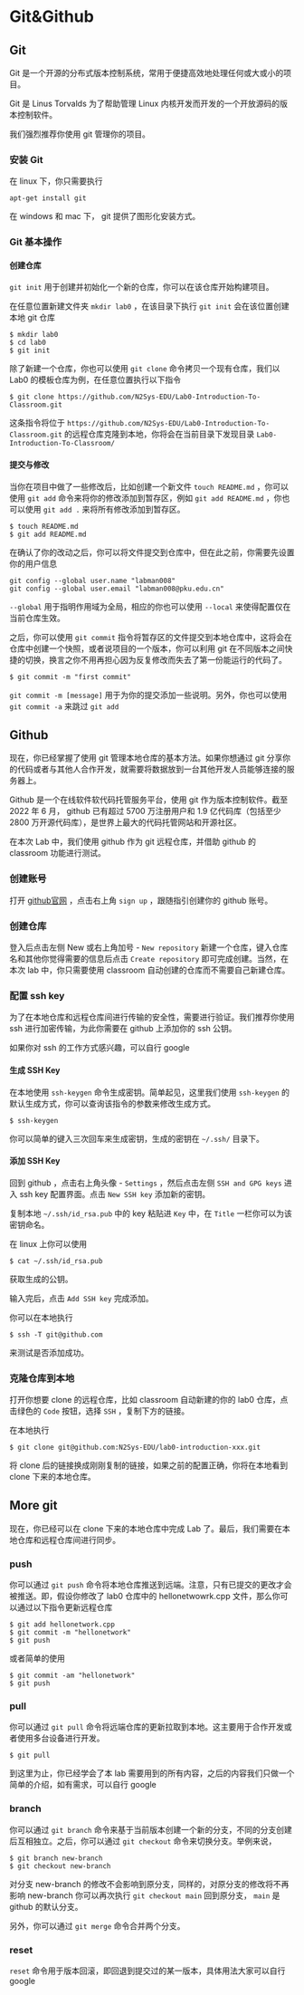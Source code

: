 # Git&Github

## Git
Git 是一个开源的分布式版本控制系统，常用于便捷高效地处理任何或大或小的项目。

Git 是 Linus Torvalds 为了帮助管理 Linux 内核开发而开发的一个开放源码的版本控制软件。

我们强烈推荐你使用 git 管理你的项目。
### 安装 Git
在 linux 下，你只需要执行
``` shell
apt-get install git
```
在 windows 和 mac 下， git 提供了图形化安装方式。

### Git 基本操作

#### 创建仓库

`git init` 用于创建并初始化一个新的仓库，你可以在该仓库开始构建项目。

在任意位置新建文件夹 `mkdir lab0` ，在该目录下执行 `git init` 会在该位置创建本地 git 仓库

``` shell
$ mkdir lab0
$ cd lab0
$ git init
```

除了新建一个仓库，你也可以使用 `git clone` 命令拷贝一个现有仓库，我们以 Lab0 的模板仓库为例，在任意位置执行以下指令
``` shell
$ git clone https://github.com/N2Sys-EDU/Lab0-Introduction-To-Classroom.git
```
这条指令将位于 `https://github.com/N2Sys-EDU/Lab0-Introduction-To-Classroom.git` 的远程仓库克隆到本地，你将会在当前目录下发现目录 `Lab0-Introduction-To-Classroom/`

#### 提交与修改
当你在项目中做了一些修改后，比如创建一个新文件 `touch README.md` ，你可以使用 `git add` 命令来将你的修改添加到暂存区，例如 `git add README.md` ，你也可以使用 `git add .` 来将所有修改添加到暂存区。
``` shell
$ touch README.md
$ git add README.md
```

在确认了你的改动之后，你可以将文件提交到仓库中，但在此之前，你需要先设置你的用户信息
``` shell
git config --global user.name "labman008"
git config --global user.email "labman008@pku.edu.cn"
```
`--global` 用于指明作用域为全局，相应的你也可以使用 `--local` 来使得配置仅在当前仓库生效。

之后，你可以使用 `git commit` 指令将暂存区的文件提交到本地仓库中，这将会在仓库中创建一个快照，或者说项目的一个版本，你可以利用 git 在不同版本之间快捷的切换，换言之你不用再担心因为反复修改而失去了第一份能运行的代码了。
``` shell
$ git commit -m "first commit"
```
`git commit -m [message]` 用于为你的提交添加一些说明。另外，你也可以使用 `git commit -a` 来跳过 `git add`

## Github

现在，你已经掌握了使用 git 管理本地仓库的基本方法。如果你想通过 git 分享你的代码或者与其他人合作开发，就需要将数据放到一台其他开发人员能够连接的服务器上。

Github 是一个在线软件软代码托管服务平台，使用 git 作为版本控制软件。截至 2022 年 6 月， github 已有超过 5700 万注册用户和 1.9 亿代码库（包括至少 2800 万开源代码库），是世界上最大的代码托管网站和开源社区。

在本次 Lab 中，我们使用 github 作为 git 远程仓库，并借助 github 的 classroom 功能进行测试。

### 创建账号

打开 [github官网](https://github.com/) ，点击右上角 `sign up` ，跟随指引创建你的 github 账号。

### 创建仓库

登入后点击左侧 New 或右上角加号 - `New repository` 新建一个仓库，键入仓库名和其他你觉得需要的信息后点击 `Create repository` 即可完成创建。当然，在本次 lab 中，你只需要使用 classroom 自动创建的仓库而不需要自己新建仓库。

### 配置 ssh key

为了在本地仓库和远程仓库间进行传输的安全性，需要进行验证。我们推荐你使用 ssh 进行加密传输，为此你需要在 github 上添加你的 ssh 公钥。

如果你对 ssh 的工作方式感兴趣，可以自行 google

#### 生成 SSH Key

在本地使用 `ssh-keygen` 命令生成密钥。简单起见，这里我们使用 `ssh-keygen` 的默认生成方式，你可以查询该指令的参数来修改生成方式。
``` shell
$ ssh-keygen
```
你可以简单的键入三次回车来生成密钥，生成的密钥在 `~/.ssh/` 目录下。

#### 添加 SSH Key

回到 github ，点击右上角头像 - `Settings` ，然后点击左侧 `SSH and GPG keys` 进入 ssh key 配置界面。点击 `New SSH key` 添加新的密钥。

复制本地 `~/.ssh/id_rsa.pub` 中的 key 粘贴进 `Key` 中，在 `Title` 一栏你可以为该密钥命名。

在 linux 上你可以使用 
``` shell
$ cat ~/.ssh/id_rsa.pub
``` 
获取生成的公钥。

输入完后，点击 `Add SSH key` 完成添加。

你可以在本地执行 
``` shell
$ ssh -T git@github.com
```
来测试是否添加成功。

### 克隆仓库到本地

打开你想要 clone 的远程仓库，比如 classroom 自动新建的你的 lab0 仓库，点击绿色的 `Code` 按钮，选择 `SSH` ，复制下方的链接。

在本地执行
``` shell
$ git clone git@github.com:N2Sys-EDU/lab0-introduction-xxx.git
```
将 clone 后的链接换成刚刚复制的链接，如果之前的配置正确，你将在本地看到 clone 下来的本地仓库。

## More git

现在，你已经可以在 clone 下来的本地仓库中完成 Lab 了。最后，我们需要在本地仓库和远程仓库间进行同步。

### push

你可以通过 `git push` 命令将本地仓库推送到远端。注意，只有已提交的更改才会被推送。即，假设你修改了 lab0 仓库中的 hellonetwowrk.cpp 文件，那么你可以通过以下指令更新远程仓库
``` shell
$ git add hellonetwork.cpp
$ git commit -m "hellonetwork"
$ git push
```
或者简单的使用
``` shell
$ git commit -am "hellonetwork"
$ git push
```

### pull

你可以通过 `git pull` 命令将远端仓库的更新拉取到本地。这主要用于合作开发或者使用多台设备进行开发。
``` shell
$ git pull
```

到这里为止，你已经学会了本 lab 需要用到的所有内容，之后的内容我们只做一个简单的介绍，如有需求，可以自行 google

### branch

你可以通过 `git branch` 命令来基于当前版本创建一个新的分支，不同的分支创建后互相独立。之后，你可以通过 `git checkout` 命令来切换分支。举例来说，
``` shell
$ git branch new-branch
$ git checkout new-branch
```
对分支 new-branch 的修改不会影响到原分支，同样的，对原分支的修改将不再影响 new-branch 你可以再次执行 `git checkout main` 回到原分支， `main` 是 github 的默认分支。

另外，你可以通过 `git merge` 命令合并两个分支。

### reset

`reset` 命令用于版本回滚，即回退到提交过的某一版本，具体用法大家可以自行 google